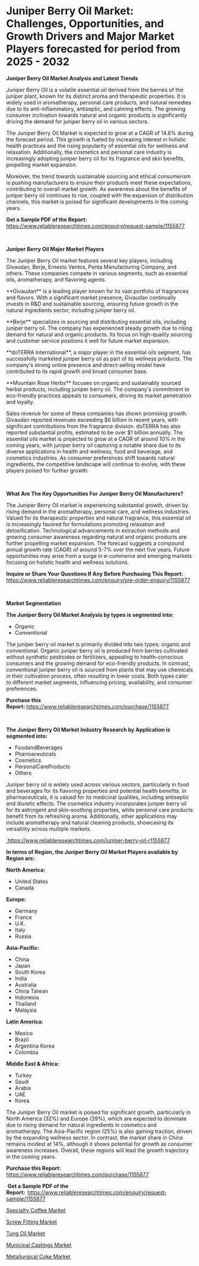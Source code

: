<p><h1>Juniper Berry Oil Market: Challenges, Opportunities, and Growth Drivers and Major Market Players forecasted for period from 2025 - 2032</h1></p><p><strong>Juniper Berry Oil Market Analysis and Latest Trends</strong></p>
<p><p>Juniper Berry Oil is a volatile essential oil derived from the berries of the juniper plant, known for its distinct aroma and therapeutic properties. It is widely used in aromatherapy, personal care products, and natural remedies due to its anti-inflammatory, antiseptic, and calming effects. The growing consumer inclination towards natural and organic products is significantly driving the demand for juniper berry oil in various sectors.</p><p>The Juniper Berry Oil Market is expected to grow at a CAGR of 14.6% during the forecast period. This growth is fueled by increasing interest in holistic health practices and the rising popularity of essential oils for wellness and relaxation. Additionally, the cosmetics and personal care industry is increasingly adopting juniper berry oil for its fragrance and skin benefits, propelling market expansion.</p><p>Moreover, the trend towards sustainable sourcing and ethical consumerism is pushing manufacturers to ensure their products meet these expectations, contributing to overall market growth. As awareness about the benefits of juniper berry oil continues to rise, coupled with the expansion of distribution channels, this market is poised for significant developments in the coming years.</p></p>
<p><strong>Get a Sample PDF of the Report:&nbsp;</strong> <a href="https://www.reliableresearchtimes.com/enquiry/request-sample/1155877?utm_campaign=2105&utm_medium=2&utm_source=Github&utm_content=ia&utm_term=30012025&utm_id=juniper-berry-oil">https://www.reliableresearchtimes.com/enquiry/request-sample/1155877</a></p>
<p>&nbsp;</p>
<p><strong>Juniper Berry Oil Major Market Players</strong></p>
<p><p>The Juniper Berry Oil market features several key players, including Givaudan, Berje, Ernesto Ventos, Penta Manufacturing Company, and others. These companies compete in various segments, such as essential oils, aromatherapy, and flavoring agents.</p><p>**Givaudan** is a leading player known for its vast portfolio of fragrances and flavors. With a significant market presence, Givaudan continually invests in R&D and sustainable sourcing, ensuring future growth in the natural ingredients sector, including juniper berry oil.</p><p>**Berje** specializes in sourcing and distributing essential oils, including juniper berry oil. The company has experienced steady growth due to rising demand for natural and organic products. Its focus on high-quality sourcing and customer service positions it well for future market expansion.</p><p>**doTERRA International**, a major player in the essential oils segment, has successfully marketed juniper berry oil as part of its wellness products. The company's strong online presence and direct-selling model have contributed to its rapid growth and broad consumer base.</p><p>**Mountain Rose Herbs** focuses on organic and sustainably sourced herbal products, including juniper berry oil. The company's commitment to eco-friendly practices appeals to consumers, driving its market penetration and loyalty.</p><p>Sales revenue for some of these companies has shown promising growth. Givaudan reported revenues exceeding $6 billion in recent years, with significant contributions from the fragrance division. doTERRA has also reported substantial profits, estimated to be over $1 billion annually. The essential oils market is projected to grow at a CAGR of around 10% in the coming years, with juniper berry oil capturing a notable share due to its diverse applications in health and wellness, food and beverage, and cosmetics industries. As consumer preferences shift towards natural ingredients, the competitive landscape will continue to evolve, with these players poised for further growth.</p></p>
<p>&nbsp;</p>
<p><strong>What Are The Key Opportunities For Juniper Berry Oil Manufacturers?</strong></p>
<p><p>The Juniper Berry Oil market is experiencing substantial growth, driven by rising demand in the aromatherapy, personal care, and wellness industries. Valued for its therapeutic properties and natural fragrance, this essential oil is increasingly favored for formulations promoting relaxation and detoxification. Technological advancements in extraction methods and growing consumer awareness regarding natural and organic products are further propelling market expansion. The forecast suggests a compound annual growth rate (CAGR) of around 5-7% over the next five years. Future opportunities may arise from a surge in e-commerce and emerging markets focusing on holistic health and wellness solutions.</p></p>
<p><strong>Inquire or Share Your Questions If Any Before Purchasing This Report:</strong> <a href="https://www.reliableresearchtimes.com/enquiry/pre-order-enquiry/1155877?utm_campaign=2105&utm_medium=2&utm_source=Github&utm_content=ia&utm_term=30012025&utm_id=juniper-berry-oil">https://www.reliableresearchtimes.com/enquiry/pre-order-enquiry/1155877</a></p>
<p>&nbsp;</p>
<p><strong>Market Segmentation</strong></p>
<p><strong>The Juniper Berry Oil Market Analysis by types is segmented into:</strong></p>
<p><ul><li>Organic</li><li>Conventional</li></ul></p>
<p><p>The juniper berry oil market is primarily divided into two types: organic and conventional. Organic juniper berry oil is produced from berries cultivated without synthetic pesticides or fertilizers, appealing to health-conscious consumers and the growing demand for eco-friendly products. In contrast, conventional juniper berry oil is sourced from plants that may use chemicals in their cultivation process, often resulting in lower costs. Both types cater to different market segments, influencing pricing, availability, and consumer preferences.</p></p>
<p><strong>Purchase this Report:&nbsp;</strong><a href="https://www.reliableresearchtimes.com/purchase/1155877?utm_campaign=2105&utm_medium=2&utm_source=Github&utm_content=ia&utm_term=30012025&utm_id=juniper-berry-oil">https://www.reliableresearchtimes.com/purchase/1155877</a></p>
<p>&nbsp;</p>
<p><strong>The Juniper Berry Oil Market Industry Research by Application is segmented into:</strong></p>
<p><ul><li>FoodandBeverages</li><li>Pharmaceuticals</li><li>Cosmetics</li><li>PersonalCareProducts</li><li>Others</li></ul></p>
<p><p>Juniper berry oil is widely used across various sectors, particularly in food and beverages for its flavoring properties and potential health benefits. In pharmaceuticals, it is valued for its medicinal qualities, including antiseptic and diuretic effects. The cosmetics industry incorporates juniper berry oil for its astringent and skin-soothing properties, while personal care products benefit from its refreshing aroma. Additionally, other applications may include aromatherapy and natural cleaning products, showcasing its versatility across multiple markets.</p></p>
<p><a href="https://www.reliableresearchtimes.com/juniper-berry-oil-r1155877?utm_campaign=2105&utm_medium=2&utm_source=Github&utm_content=ia&utm_term=30012025&utm_id=juniper-berry-oil">&nbsp;https://www.reliableresearchtimes.com/juniper-berry-oil-r1155877</a></p>
<p><strong>In terms of Region, the Juniper Berry Oil Market Players available by Region are:</strong></p>
<p>
    <p> <strong> North America: </strong>
        <ul>
            <li>United States</li>
            <li>Canada</li>
        </ul>
        </p> 
    <p> <strong> Europe: </strong>
        <ul>
            <li>Germany</li>
            <li>France</li>
            <li>U.K.</li>
            <li>Italy</li>
            <li>Russia</li>
        </ul>
        </p> 
    <p> <strong> Asia-Pacific: </strong>
        <ul>
            <li>China</li>
            <li>Japan</li>
            <li>South Korea</li>
            <li>India</li>
            <li>Australia</li>
            <li>China Taiwan</li>
            <li>Indonesia</li>
            <li>Thailand</li>
            <li>Malaysia</li>
        </ul>
        </p> 
    <p> <strong> Latin America: </strong>
        <ul>
            <li>Mexico</li>
            <li>Brazil</li>
            <li>Argentina Korea</li>
            <li>Colombia</li>
        </ul>
        </p> 
    <p> <strong> Middle East & Africa: </strong>
        <ul>
            <li>Turkey</li>
            <li>Saudi</li>
            <li>Arabia</li>
            <li>UAE</li>
            <li>Korea</li>
        </ul>
    </p>
    </p>
<p><p>The Juniper Berry Oil market is poised for significant growth, particularly in North America (32%) and Europe (29%), which are expected to dominate due to rising demand for natural ingredients in cosmetics and aromatherapy. The Asia-Pacific region (25%) is also gaining traction, driven by the expanding wellness sector. In contrast, the market share in China remains modest at 14%, although it shows potential for growth as consumer awareness increases. Overall, these regions will lead the growth trajectory in the coming years.</p></p>
<p><strong>Purchase this Report: </strong><a href="https://www.reliableresearchtimes.com/purchase/1155877?utm_campaign=2105&utm_medium=2&utm_source=Github&utm_content=ia&utm_term=30012025&utm_id=juniper-berry-oil">https://www.reliableresearchtimes.com/purchase/1155877</a></p>
<p>&nbsp;<strong>Get a Sample PDF of the Report:&nbsp;&nbsp;</strong><a href="https://www.reliableresearchtimes.com/enquiry/request-sample/1155877?utm_campaign=2105&utm_medium=2&utm_source=Github&utm_content=ia&utm_term=30012025&utm_id=juniper-berry-oil">https://www.reliableresearchtimes.com/enquiry/request-sample/1155877</a></p>
<p><strong></strong></p>
<p><p><a href="https://www.linkedin.com/pulse/key-drivers-specialty-coffee-markets-projected-77-cagr-hmwse?utm_campaign=2105&utm_medium=2&utm_source=Github&utm_content=ia&utm_term=30012025&utm_id=juniper-berry-oil">Specialty Coffee Market</a></p><p><a href="https://www.linkedin.com/pulse/significant-competition-expected-screw-fitting-market-yutye?utm_campaign=2105&utm_medium=2&utm_source=Github&utm_content=ia&utm_term=30012025&utm_id=juniper-berry-oil">Screw Fitting Market</a></p><p><a href="https://github.com/HobertDavis43/Market-Research-Report-List-1/blob/main/tung-oil-market.md?utm_campaign=2105&utm_medium=2&utm_source=Github&utm_content=ia&utm_term=30012025&utm_id=juniper-berry-oil">Tung Oil Market</a></p><p><a href="https://www.linkedin.com/pulse/municipal-castings-market-analysis-trends-development-insights-qbxge?utm_campaign=2105&utm_medium=2&utm_source=Github&utm_content=ia&utm_term=30012025&utm_id=juniper-berry-oil">Municipal Castings Market</a></p><p><a href="https://github.com/AshikRahman991/Market-Research-Report-List-1/blob/main/metallurgical-coke-market.md?utm_campaign=2105&utm_medium=2&utm_source=Github&utm_content=ia&utm_term=30012025&utm_id=juniper-berry-oil">Metallurgical Coke Market</a></p></p>